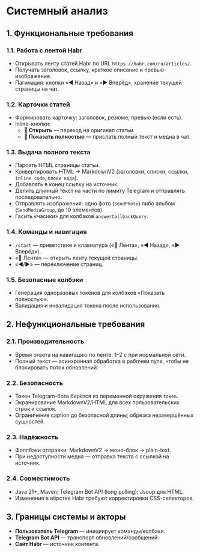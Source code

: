 # Системный анализ

## 1. Функциональные требования

### 1.1. Работа с лентой Habr
- Открывать ленту статей Habr по URL `https://habr.com/ru/articles/`.
- Получать заголовок, ссылку, краткое описание и превью-изображение.
- Пагинация: кнопки «◀️ Назад» и «▶️ Вперёд», хранение текущей страницы на чат.

### 1.2. Карточки статей
- Формировать карточку: заголовок, резюме, превью (если есть).
- Inline-кнопки:
    - **🔗 Открыть** — переход на оригинал статьи.
    - **📖 Показать полностью** — прислать полный текст и медиа в чат.

### 1.3. Выдача полного текста
- Парсить HTML страницы статьи.
- Конвертировать HTML → MarkdownV2 (заголовки, списки, ссылки, `inline code`, ```блоки кода```).
- Добавлять в конец ссылку на источник.
- Делить длинный текст на части по лимиту Telegram и отправлять последовательно.
- Отправлять изображения: одно фото (`SendPhoto`) либо альбом (`SendMediaGroup`, до 10 элементов).
- Гасить «часики» для колбэков `answerCallbackQuery`.

### 1.4. Команды и навигация
- `/start` — приветствие и клавиатура («📰 Лента», «◀️ Назад», «▶️ Вперёд»).
- «📰 Лента» — открыть ленту текущей страницы.
- «◀️/▶️» — переключение страниц.

### 1.5. Безопасные колбэки
- Генерация одноразовых токенов для колбэков «Показать полностью».
- Валидация и инвалидация токена после использования.

## 2. Нефункциональные требования

### 2.1. Производительность
- Время ответа на навигацию по ленте: 1–2 с при нормальной сети.
- Полный текст — асинхронная обработка в рабочем пуле, чтобы не блокировать поток обновлений.

### 2.2. Безопасность
- Токен Telegram-бота берётся из переменной окружения `token`.
- Экранирование MarkdownV2/HTML для всех пользовательских строк и ссылок.
- Ограничение caption до безопасной длины; обрезка незавершённых сущностей.

### 2.3. Надёжность
- Фоллбэки отправки: MarkdownV2 → моно-блок → plain-text.
- При недоступности медиа — отправка текста с ссылкой на источник.

### 2.4. Совместимость
- Java 21+, Maven; Telegram Bot API (long polling); Jsoup для HTML.
- Изменения в вёрстке Habr требуют корректировки CSS-селекторов.

## 3. Границы системы и акторы
- **Пользователь Telegram** — инициирует команды/колбэки.
- **Telegram Bot API** — транспорт обновлений/сообщений.
- **Сайт Habr** — источник контента.
